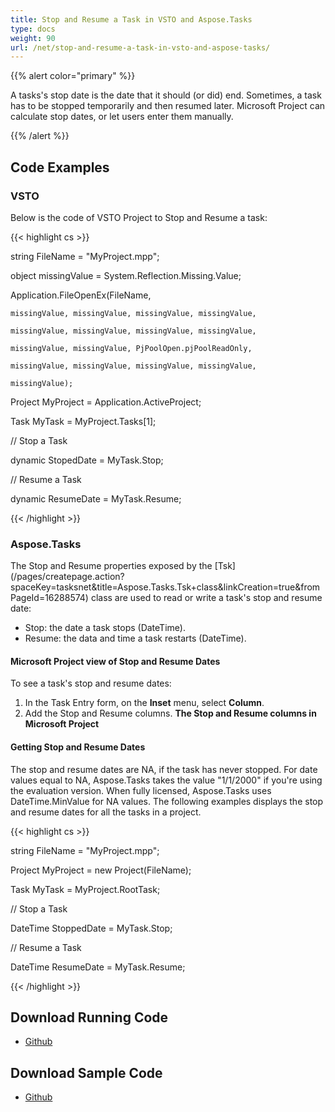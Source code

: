 ```yaml
---
title: Stop and Resume a Task in VSTO and Aspose.Tasks
type: docs
weight: 90
url: /net/stop-and-resume-a-task-in-vsto-and-aspose-tasks/
---
```


{{% alert color="primary" %}} 

A tasks's stop date is the date that it should (or did) end. Sometimes, a task has to be stopped temporarily and then resumed later. Microsoft Project can calculate stop dates, or let users enter them manually.

{{% /alert %}}

## **Code Examples**
### **VSTO**
Below is the code of VSTO Project to Stop and Resume a task:

{{< highlight cs >}}

   string FileName = "MyProject.mpp";

  object missingValue = System.Reflection.Missing.Value;

  Application.FileOpenEx(FileName,

    missingValue, missingValue, missingValue, missingValue,

    missingValue, missingValue, missingValue, missingValue,

    missingValue, missingValue, PjPoolOpen.pjPoolReadOnly,

    missingValue, missingValue, missingValue, missingValue,

    missingValue);

  Project MyProject = Application.ActiveProject;

  Task MyTask = MyProject.Tasks[1];

  // Stop a Task

  dynamic StopedDate = MyTask.Stop;

  // Resume a Task

  dynamic ResumeDate = MyTask.Resume;


{{< /highlight >}}
### **Aspose.Tasks**
The Stop and Resume properties exposed by the [Tsk\](/pages/createpage.action?spaceKey=tasksnet&title=Aspose.Tasks.Tsk+class&linkCreation=true&fromPageId=16288574) class are used to read or write a task's stop and resume date:

- Stop: the date a task stops (DateTime).
- Resume: the data and time a task restarts (DateTime).
#### **Microsoft Project view of Stop and Resume Dates**
To see a task's stop and resume dates:

1. In the Task Entry form, on the **Inset** menu, select **Column**.
2. Add the Stop and Resume columns. 
   **The Stop and Resume columns in Microsoft Project** 
#### **Getting Stop and Resume Dates**
The stop and resume dates are NA, if the task has never stopped. For date values equal to NA, Aspose.Tasks takes the value "1/1/2000" if you're using the evaluation version. When fully licensed, Aspose.Tasks uses DateTime.MinValue for NA values. The following examples displays the stop and resume dates for all the tasks in a project.

{{< highlight cs >}}

   string FileName =  "MyProject.mpp";

  Project MyProject = new Project(FileName);

  Task MyTask = MyProject.RootTask;

  // Stop a Task

  DateTime StoppedDate = MyTask.Stop;

  // Resume a Task

  DateTime ResumeDate = MyTask.Resume;


{{< /highlight >}}
## **Download Running Code**
- [Github](https://github.com/aspose-tasks/Aspose.Tasks-for-.NET/tree/master/Plugins/Aspose.Tasks%20Vs%20VSTO/Code%20Comparison/Stop%20and%20Resume%20a%20Task)
## **Download Sample Code**
- [Github](https://github.com/aspose-tasks/Aspose.Tasks-for-.NET/releases/tag/AsposeTaskNETVsVSTOProjectv1.1)
